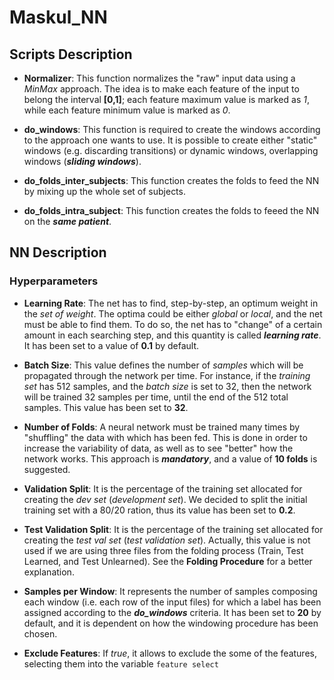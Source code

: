 # Maskul_NN

## Scripts Description
  - **Normalizer**: This function normalizes the "raw" input data using a _MinMax_ approach. The idea is to make each feature of the input to belong the interval **[0,1]**; each feature maximum value is marked as _1_, while each feature minimum value is marked as _0_. 
  
  - **do_windows**: This function is required to create the windows according to the approach one wants to use. It is possible to create either "static" windows (e.g. discarding transitions) or dynamic windows, overlapping windows (_**sliding windows**_).
  
  - **do_folds_inter_subjects**: This function creates the folds to feed the NN by mixing up the whole set of subjects.
  
  - **do_folds_intra_subject**: This function creates the folds to feeed the NN on the _**same patient**_.
  
  
## NN Description
### Hyperparameters

 - **Learning Rate**: The net has to find, 
step-by-step, an optimum weight in the _set of weight_. 
The optima could be either _global_ or _local_, and the 
net must be able to find them. To do so, the net has to 
"change" of a certain amount in each searching step, 
and this quantity is called _**learning rate**_. It has 
been set to a value of **0.1** by default.

 - **Batch Size**: This value defines the number of 
_samples_ which will be propagated through the network 
per time. For instance, if the _training set_ has 512 
samples, and the _batch size_ is set to 32, then the 
network will be trained 32 samples per time, until the 
end of the 512 total samples. This value has been set 
to **32**.

 - **Number of Folds**: A neural network must be 
trained many times by "shuffling" the data with which 
has been fed. This is done in order to increase the 
variability of data, as well as to see "better" how the 
network works. This approach is **_mandatory_**, and a 
value of **10 folds** is suggested.

 - **Validation Split**: It is the percentage of the 
training set allocated for creating the _dev set_ 
(_development set_). We decided to split the initial 
training set with a 80/20 ration, thus its value has 
been set to **0.2**.

 - **Test Validation Split**: It is the percentage of 
the training set allocated for creating the _test val 
set_ (_test validation set_). Actually, this value is 
not used if we are using three files from the folding 
process (Train, Test Learned, and Test Unlearned). See 
the **Folding Procedure** for a better explanation.

 - **Samples per Window**: It represents the number of 
samples composing each window (i.e. each row of the 
input files) for which a label has been assigned 
according to the _**do_windows**_ criteria. It has been 
set to **20** by default, and it is dependent on how 
the windowing procedure has been chosen. 

 - **Exclude Features**: If _true_, it allows to 
exclude the some of the features, selecting them into 
the variable ``feature select``
